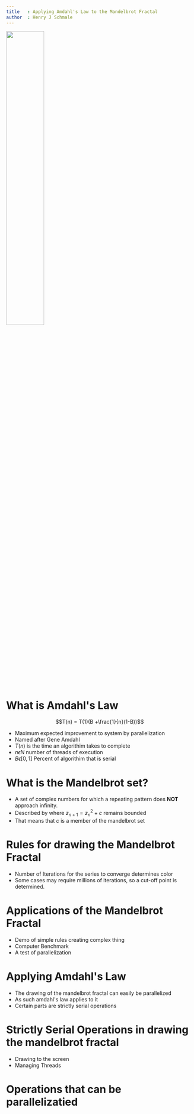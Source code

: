 ```yaml
---
title   : Applying Amdahl's Law to the Mandelbrot Fractal
author  : Henry J Schmale
---
```


<img src="http://upload.wikimedia.org/wikipedia/commons/2/21/Mandel_zoom_00_mandelbrot_set.jpg" width="45%" style="margin:auto"/>

# What is Amdahl's Law
$$T(n) = T(1)(B +\frac{1}{n}(1-B))$$

* Maximum expected improvement to system by parallelization
* Named after Gene Amdahl
* $T(n)$ is the time an algorithim takes to complete
* $n \epsilon N$ number of threads of execution
* $B \epsilon [0,1]$ Percent of algorithim that is serial

# What is the Mandelbrot set?
* A set of complex numbers for which a repeating pattern does **NOT**
approach infinity.
* Described by where $z_{n+1} = z_{n}^2+c$ remains bounded
* That means that $c$ is a member of the mandelbrot set

# Rules for drawing the Mandelbrot Fractal
* Number of Iterations for the series to converge determines color
* Some cases may require millions of iterations, so a cut-off point is
  determined.

# Applications of the Mandelbrot Fractal
* Demo of simple rules creating complex thing
* Computer Benchmark
* A test of parallelization

# Applying Amdahl's Law
* The drawing of the mandelbrot fractal can easily be parallelized
* As such amdahl's law applies to it
* Certain parts are strictly serial operations

# Strictly Serial Operations in drawing the mandelbrot fractal
* Drawing to the screen
* Managing Threads

# Operations that can be parallelizatied

